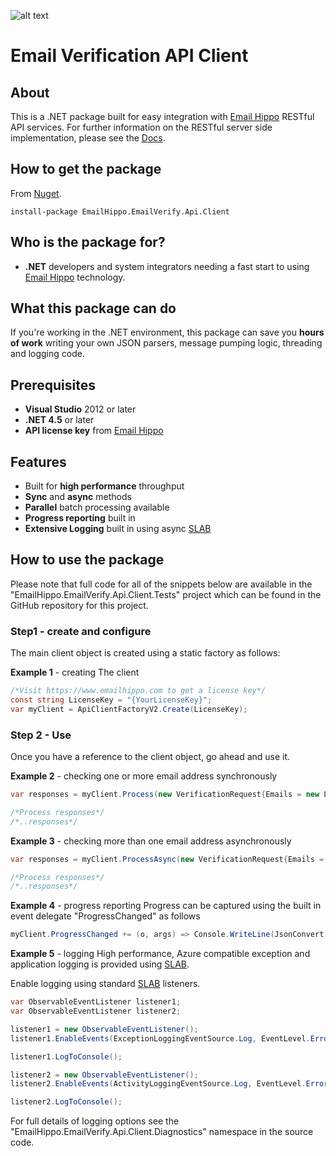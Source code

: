 [logo]: https://s3.amazonaws.com/emailhippo/bizbranding/co.logos/eh-horiz-695x161.png "Email Hippo"
[Email Hippo]: https://www.emailhippo.com
[SLAB]: https://msdn.microsoft.com/en-us/library/dn440729(v=pandp.60).aspx
[Docs]: http://api-docs.emailhippo.com

![alt text][logo]

# Email Verification API Client

## About
This is a .NET package built for easy integration with [Email Hippo] RESTful API services. For
further information on the RESTful server side implementation, please see the [Docs].

## How to get the package
From [Nuget](http://nuget.org).
```
install-package EmailHippo.EmailVerify.Api.Client
```

## Who is the package for?
 * __.NET__ developers and system integrators needing a fast start to using [Email Hippo] technology.

## What this package can do
If you're working in the .NET environment, this package can save you __hours of work__ writing your own JSON parsers, message pumping logic, threading and logging code.

## Prerequisites
 * __Visual Studio__ 2012 or later
 * __.NET 4.5__ or later
 * __API license key__ from [Email Hippo]

## Features
 * Built for __high performance__ throughput
 * __Sync__ and __async__ methods
 * __Parallel__ batch processing available
 * __Progress reporting__ built in
 * __Extensive Logging__ built in using async [SLAB]
  
## How to use the package
Please note that full code for all of the snippets below are available in the "EmailHippo.EmailVerify.Api.Client.Tests" 
project which can be found in the GitHub repository for this project.

### Step1 - create and configure
The main client object is created using a static factory as follows:

__Example 1__ - creating The client
```c#
/*Visit https://www.emailhippo.com to get a license key*/
const string LicenseKey = "{YourLicenseKey}"; 
var myClient = ApiClientFactoryV2.Create(LicenseKey);
```

### Step 2 - Use
Once you have a reference to the client object, go ahead and use it.

__Example 2__ - checking one or more email address synchronously
```c#
var responses = myClient.Process(new VerificationRequest{Emails = new List<string>{"me@here.com"});

/*Process responses*/
/*..responses*/
```

__Example 3__ - checking more than one email address asynchronously
```c#
var responses = myClient.ProcessAsync(new VerificationRequest{Emails = new List<string>{"me@here.com"}, CancellationToken.None).Result;

/*Process responses*/
/*..responses*/
```

__Example 4__ - progress reporting
Progress can be captured using the built in event delegate "ProgressChanged" as follows
```c#
myClient.ProgressChanged += (o, args) => Console.WriteLine(JsonConvert.SerializeObject(args));
```

__Example 5__ - logging
High performance, Azure compatible exception and application logging is provided using [SLAB].

Enable logging using standard [SLAB] listeners.
```c#
var ObservableEventListener listener1;
var ObservableEventListener listener2;

listener1 = new ObservableEventListener();
listener1.EnableEvents(ExceptionLoggingEventSource.Log, EventLevel.Error);

listener1.LogToConsole();

listener2 = new ObservableEventListener();
listener2.EnableEvents(ActivityLoggingEventSource.Log, EventLevel.Error, Keywords.All);

listener2.LogToConsole();
```

For full details of logging options see the "EmailHippo.EmailVerify.Api.Client.Diagnostics" namespace in the source code.
